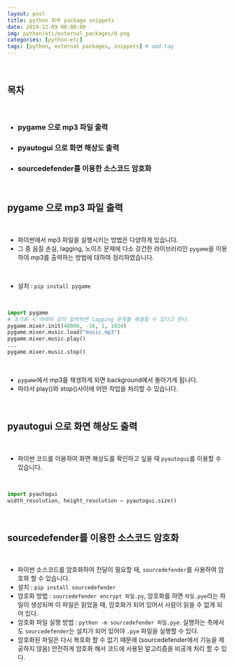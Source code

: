 ```yaml
---
layout: post
title: python 외부 package snippets
date: 2019-12-09 00:00:00
img: python/etc/external_packages/0.png
categories: [python-etc] 
tags: [python, external packages, snippets] # add tag
---
```

<br>

## **목차**

<br>

- ### pygame 으로 mp3 파일 출력
- ### pyautogui 으로 화면 해상도 출력
- ### sourcedefender를 이용한 소스코드 암호화

<br>

## **pygame 으로 mp3 파일 출력**

<br>

- 파이썬에서 mp3 파일을 실행시키는 방법은 다양하게 있습니다.
- 그 중 음질 손실, lagging, 노이즈 문제에 다소 강건한 라이브러리인 `pygame`을 이용하여 mp3를 출력하는 방법에 대하여 정리하였습니다.

<br>

- 설치 : `pip install pygame`

<br>

```python
import pygame
# 초기화 시 아래와 같이 입력하면 lagging 문제를 해결할 수 있다고 한다.
pygame.mixer.init(48000, -16, 1, 1024)
pygame.mixer.music.load("music.mp3")
pygame.mixer.music.play()
...
pygame.mixer.music.stop()
```

<br>

- `pygame`에서 mp3를 재생하게 되면 background에서 돌아가게 됩니다.
- 따라서 play()와 stop()사이에 어떤 작업을 처리할 수 있습니다.

<br>

## **pyautogui 으로 화면 해상도 출력**

<br>

- 파이썬 코드를 이용하여 화면 해상도를 확인하고 싶을 때 `pyautogui`를 이용할 수 있습니다.

<br>

```python
import pyautogui
width_resolution, height_resolution = pyautogui.size()
```

<br>

## **sourcedefender를 이용한 소스코드 암호화**

<br>

- 파이썬 소스코드를 암호화하여 전달이 필요할 때, `sourcedefender`를 사용하여 암호화 할 수 있습니다.
- 설치 : `pip install sourcedefender`
- 암호화 방법 : `sourcedefender encrypt 파일.py`, 암호화를 하면 `파일.pye`라는 파일이 생성되며 이 파일은 읽었을 때, 암호화가 되어 있어서 사람이 읽을 수 없게 되어 있다.
- 암호화 파일 실행 방법 : `python -m sourcedefender 파일.pye`. 실행하는 측에서도 `sourcedefender`는 설치가 되어 있어야 `.pye` 파일을 실행할 수 있다.
- 암호화된 파일은 다시 복호화 할 수 없기 때문에 (sourcedefender에서 기능을 제공하지 않음) 안전하게 암호화 해서 코드에 사용된 알고리즘을 비공개 처리 할 수 있다.
